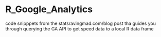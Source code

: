 R_Google_Analytics
==============

code snipppets from the statsravingmad.com/blog post tha guides you through querying the GA API to get speed data to a local R data frame
